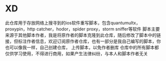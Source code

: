 # XD
此仓库用于存放网络上搜寻到的ios软件重写脚本，包含quantumultx，
proxypin，http catcher，hodor，spider proxy，storm sniffer等软件
脚本主要来源于其他脚本作者，我是将原作者的脚本克隆到此仓库，随后修改了脚本中的链接，但标注作者信息，欢迎订阅原作者仓库，也有一部分是我自己编写的脚本，你也可以像我一样，自己创建仓库，
上传脚本，以免作者删库
仓库中的所有脚本都仅供学习使用，不得进行商用，如果产生法律纠纷，与本人和脚本作者无关
